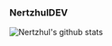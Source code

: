 ### NertzhulDEV

![Nertzhul's github stats](https://github-readme-stats.vercel.app/api?username=nertzhuldev&count_private=true&show_icons=true&title_color=#DA70D6)